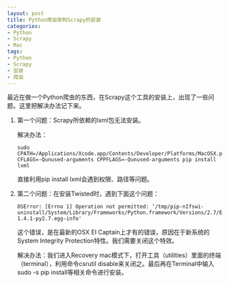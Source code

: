 ```yaml
---
layout: post
title: Python爬虫架构Scrapy的安装
categories:
- Python
- Scrapy
- Mac
tags:
- Python
- Scrapy
- 安装
- 爬虫
---
```


	

最近在做一个Python爬虫的东西，在Scrapy这个工具的安装上，出现了一些问题。这里把解决办法记下来。

1. 第一个问题：Scrapy所依赖的lxml包无法安装。
   
   解决办法：
   
   ``` 
   sudo CPATH=/Applications/Xcode.app/Contents/Developer/Platforms/MacOSX.platform/Developer/SDKs/MacOSX10.9.sdk/usr/include/libxml2 CFLAGS=-Qunused-arguments CPPFLAGS=-Qunused-arguments pip install lxml
   ```
   
   直接利用pip install lxml会遇到权限、路径等问题。
   
2. 第二个问题：在安装Twisted时，遇到下面这个问题：
   
   ``` 
   OSError: [Errno 1] Operation not permitted: ‘/tmp/pip-nIfswi-uninstall/System/Library/Frameworks/Python.framework/Versions/2.7/Extras/lib/python/six-1.4.1-py2.7.egg-info'
   ```

	这个错误，是在最新的OSX EI Captain上才有的错误，原因在于新系统的System Integrity Protection特性。我们需要关闭这个特效。

	解决办法：我们进入Recovery mac模式下，打开工具（utilities）里面的终端（terminal），利用命令csrutil disable来关闭之。最后再在Terminal中输入sudo -s pip install等相关命令进行安装。